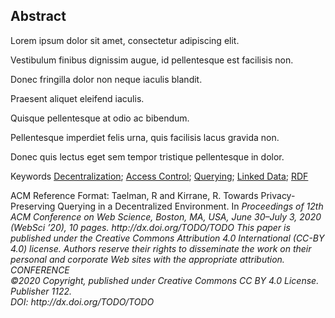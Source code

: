## Abstract
<!-- Context      -->
Lorem ipsum dolor sit amet, consectetur adipiscing elit.
<!-- Need         -->
Vestibulum finibus dignissim augue, id pellentesque est facilisis non.
<!-- Task         -->
Donec fringilla dolor non neque iaculis blandit.
<!-- Object       -->
Praesent aliquet eleifend iaculis.
<!-- Findings     -->
Quisque pellentesque at odio ac bibendum.
<!-- Conclusion   -->
Pellentesque imperdiet felis urna, quis facilisis lacus gravida non.
<!-- Perspectives -->
Donec quis lectus eget sem tempor tristique pellentesque in dolor.

<span id="keywords" rel="schema:about"><span class="title">Keywords</span>
<a href="https://en.wikipedia.org/wiki/Decentralization" resource="http://dbpedia.org/resource/Decentralization">Decentralization</a>;
<a href="https://en.wikipedia.org/wiki/Access_Control" resource="http://dbpedia.org/resource/Access_Control">Access Control</a>;
<a href="https://en.wikipedia.org/wiki/Querying" resource="http://dbpedia.org/resource/Querying">Querying</a>;
<a href="https://en.wikipedia.org/wiki/Linked_Data" resource="http://dbpedia.org/resource/Linked_Data">Linked Data</a>;
<a href="https://en.wikipedia.org/wiki/Resource_Description_Framework" resource="http://dbpedia.org/resource/Resource_Description_Framework">RDF</a>
</span>

<span class="printonly" id="acmreferenceformat">
<span class="title">ACM Reference Format:</span>
Taelman, R and Kirrane, R. Towards Privacy-Preserving Querying in a Decentralized Environment. In <i>Proceedings of 12th ACM Conference on Web Science, Boston, MA, USA, June 30–July 3, 2020 (WebSci ’20), 10 pages.
<i>http://dx.doi.org/TODO/TODO</i>
</span>

<span class="printonly firstpagefooter">
<span class="footnotecopyright">
This paper is published under the Creative Commons Attribution 4.0 International (CC-BY 4.0) license.
Authors reserve their rights to disseminate the work on their personal and corporate Web sites with the appropriate attribution.<br />
<span style="font-style:italic">CONFERENCE</span><br />
©2020 Copyright,
published under Creative Commons CC BY 4.0 License.<br />
Publisher 1122.<br />
DOI: http://dx.doi.org/TODO/TODO
</span>
</span>
